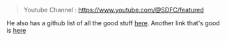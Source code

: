 > Youtube Channel : https://www.youtube.com/@SDFC/featured


He also has a github list of all the good stuff [here](https://github.com/systemdesignfightclub/SDFC). Another link that's good is [here](https://stephenholiday.com/notes/)
